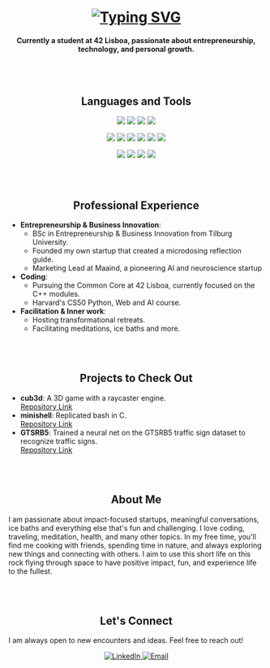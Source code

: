 <h1 align="center">
 <a href="https://git.io/typing-svg">
   <img src="http://readme-typing-svg.herokuapp.com?font=Montserrat&weight=800&size=27&letterSpacing=2px&duration=3000&pause=1000&color=217C0C&center=true&vCenter=true&random=false&width=435&lines=Hi%2C+I'm+Benian" alt="Typing SVG" />
 </a>
</h1>
<h4 align="center">
Currently a student at 42 Lisboa, passionate about entrepreneurship, technology, and personal growth.
</h4>

<br>
<br>
<div align="center" style="text-align: center;">
  <h2 align="center"> Languages and Tools </h2>
    <p>
      <img src="https://img.shields.io/badge/C-00599C?style=for-the-badge&logo=c&logoColor=white">
      <img src="https://img.shields.io/badge/C%2B%2B-00599C?style=for-the-badge&logo=c%2B%2B&logoColor=white">
	  <img src="https://img.shields.io/badge/Python-FFD43B?style=for-the-badge&logo=python&logoColor=blue">
      <img src="https://img.shields.io/badge/Shell_Script-121011?style=for-the-badge&logo=gnu-bash&logoColor=white">
    </p>
    <p>
      <img src="https://img.shields.io/badge/VIM-%2311AB00.svg?&style=for-the-badge&logo=vim&logoColor=white">
      <img src="https://img.shields.io/badge/GitHub-100000?style=for-the-badge&logo=github&logoColor=white">
      <img src="https://img.shields.io/badge/GIT-E44C30?style=for-the-badge&logo=git&logoColor=white">
      <img src="https://img.shields.io/badge/VirtualBox-21416b?style=for-the-badge&logo=VirtualBox&logoColor=white">
      <img src="https://img.shields.io/badge/mac%20os-000000?style=for-the-badge&logo=apple&logoColor=white">
      <img src="https://img.shields.io/badge/VSCode-0078D4?style=for-the-badge&logo=visual%20studio%20code&logoColor=white">
    </p>
    <p>
	  <img src="https://img.shields.io/badge/docker-%230db7ed.svg?style=for-the-badge&logo=docker&logoColor=white">
	  <img src="https://img.shields.io/badge/Linux-FCC624?style=for-the-badge&logo=linux&logoColor=black">
      <img src="https://img.shields.io/badge/Slack-4A154B?style=for-the-badge&logo=slack&logoColor=white">
      <img src="https://img.shields.io/badge/chatGPT-74aa9c?style=for-the-badge&logo=openai&logoColor=white">
    </p>
</div>

<br>
<br>
<h2 align="center">Professional Experience</h2>
<ul>
  <li><strong>Entrepreneurship & Business Innovation</strong>: 
    <ul>
      <li>BSc in Entrepreneurship & Business Innovation from Tilburg University.</li>
      <li>Founded my own startup that created a microdosing reflection guide.</li>
      <li>Marketing Lead at Maaind, a pioneering AI and neuroscience startup</li>
    </ul>
  <li><strong>Coding</strong>:
    <ul>
      <li>Pursuing the Common Core at 42 Lisboa, currently focused on the C++ modules.</li>
      <li>Harvard's CS50 Python, Web and AI course.</li>
    </ul>
  <li><strong>Facilitation & Inner work</strong>:
    <ul>
      <li>Hosting transformational retreats.</li>
      <li>Facilitating meditations, ice baths and more.</li>
    </ul>
  </li>
</ul>

<br>
<br>
<h2 align="center">Projects to Check Out</h2>
<ul>
  <li>
    <strong>cub3d</strong>: A 3D game with a raycaster engine.
    <br>
    <a href="https://github.com/btoksoez/cub3d" target="_blank">Repository Link</a>
  </li>
  <li>
    <strong>minishell</strong>: Replicated bash in C.
    <br>
    <a href="https://github.com/btoksoez/minishell" target="_blank">Repository Link</a>
  </li>
  <li>
    <strong>GTSRB5</strong>: Trained a neural net on the GTSRB5 traffic sign dataset to recognize traffic signs.
    <br>
    <a href="https://github.com/btoksoez/CS50AI" target="_blank">Repository Link</a>
  </li>
</ul>

<br>
<br>
<h2 align="center">About Me</h2>
<p>
I am passionate about impact-focused startups, meaningful conversations, ice baths and everything else that's fun and challenging. I love coding, traveling, meditation, health, and many other topics. In my free time, you'll find me cooking with friends, spending time in nature, and always exploring new things and connecting with others. I aim to use this short life on this rock flying through space to have positive impact, fun, and experience life to the fullest.
</p>

<br>
<br>
<h2 align="center">Let's Connect</h2>
<p>
I am always open to new encounters and ideas. Feel free to reach out!
</p>
<p align="center">
  <a href="https://www.linkedin.com/in/benian" target="_blank">
    <img src="https://img.shields.io/badge/LinkedIn-0A66C2?style=for-the-badge&logo=linkedin&logoColor=white" alt="LinkedIn">
  </a>
  <a href="mailto:btoksoez@gmail.com">
    <img src="https://img.shields.io/badge/Email-D14836?style=for-the-badge&logo=gmail&logoColor=white" alt="Email">
  </a>
</p>

